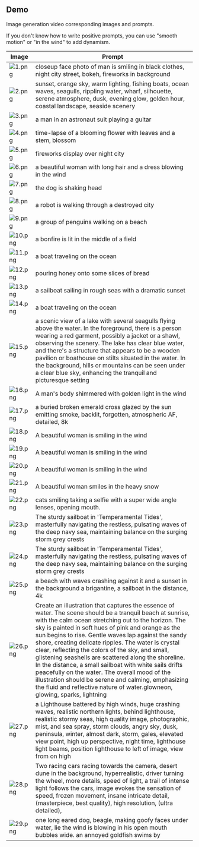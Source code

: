 ## Demo

Image generation video corresponding images and prompts.

If you don't know how to write positive prompts, you can use "smooth motion" or "in the wind" to add dynamism.

| Image | Prompt |
|--|--|
| ![1.png](https://pai-aigc-photog.oss-cn-hangzhou.aliyuncs.com/cogvideox_fun/asset/i2v_images/1.png) | closeup face photo of man is smiling in black clothes, night city street, bokeh, fireworks in background |
| ![2.png](https://pai-aigc-photog.oss-cn-hangzhou.aliyuncs.com/cogvideox_fun/asset/i2v_images/2.png) | sunset, orange sky, warm lighting, fishing boats, ocean waves, seagulls, rippling water, wharf, silhouette, serene atmosphere, dusk, evening glow, golden hour, coastal landscape, seaside scenery |
| ![3.png](https://pai-aigc-photog.oss-cn-hangzhou.aliyuncs.com/cogvideox_fun/asset/i2v_images/3.png) | a man in an astronaut suit playing a guitar |
| ![4.png](https://pai-aigc-photog.oss-cn-hangzhou.aliyuncs.com/cogvideox_fun/asset/i2v_images/4.png) | time-lapse of a blooming flower with leaves and a stem, blossom |
| ![5.png](https://pai-aigc-photog.oss-cn-hangzhou.aliyuncs.com/cogvideox_fun/asset/i2v_images/5.png) | fireworks display over night city |
| ![6.png](https://pai-aigc-photog.oss-cn-hangzhou.aliyuncs.com/cogvideox_fun/asset/i2v_images/6.png) | a beautiful woman with long hair and a dress blowing in the wind |
| ![7.png](https://pai-aigc-photog.oss-cn-hangzhou.aliyuncs.com/cogvideox_fun/asset/i2v_images/7.png) | the dog is shaking head |
| ![8.png](https://pai-aigc-photog.oss-cn-hangzhou.aliyuncs.com/cogvideox_fun/asset/i2v_images/8.png) | a robot is walking through a destroyed city |
| ![9.png](https://pai-aigc-photog.oss-cn-hangzhou.aliyuncs.com/cogvideox_fun/asset/i2v_images/9.png) | a group of penguins walking on a beach |
| ![10.png](https://pai-aigc-photog.oss-cn-hangzhou.aliyuncs.com/cogvideox_fun/asset/i2v_images/10.png) | a bonfire is lit in the middle of a field |
| ![11.png](https://pai-aigc-photog.oss-cn-hangzhou.aliyuncs.com/cogvideox_fun/asset/i2v_images/11.png) | a boat traveling on the ocean |
| ![12.png](https://pai-aigc-photog.oss-cn-hangzhou.aliyuncs.com/cogvideox_fun/asset/i2v_images/12.png) | pouring honey onto some slices of bread |
| ![13.png](https://pai-aigc-photog.oss-cn-hangzhou.aliyuncs.com/cogvideox_fun/asset/i2v_images/13.png) | a sailboat sailing in rough seas with a dramatic sunset  |
| ![14.png](https://pai-aigc-photog.oss-cn-hangzhou.aliyuncs.com/cogvideox_fun/asset/i2v_images/14.png) | a boat traveling on the ocean |
| ![15.png](https://pai-aigc-photog.oss-cn-hangzhou.aliyuncs.com/cogvideox_fun/asset/i2v_images/15.png) | a scenic view of a lake with several seagulls flying above the water. In the foreground, there is a person wearing a red garment, possibly a jacket or a shawl, observing the scenery. The lake has clear blue water, and there's a structure that appears to be a wooden pavilion or boathouse on stilts situated in the water. In the background, hills or mountains can be seen under a clear blue sky, enhancing the tranquil and picturesque setting |
| ![16.png](https://pai-aigc-photog.oss-cn-hangzhou.aliyuncs.com/cogvideox_fun/asset/i2v_images/16.png) | A man's body shimmered with golden light in the wind |
| ![17.png](https://pai-aigc-photog.oss-cn-hangzhou.aliyuncs.com/cogvideox_fun/asset/i2v_images/17.png) | a buried broken emerald cross glazed by the sun emitting smoke, backlit, forgotten, atmospheric AF, detailed, 8k |
| ![18.png](https://pai-aigc-photog.oss-cn-hangzhou.aliyuncs.com/cogvideox_fun/asset/i2v_images/18.png) | A beautiful woman is smiling in the wind |
| ![19.png](https://pai-aigc-photog.oss-cn-hangzhou.aliyuncs.com/cogvideox_fun/asset/i2v_images/19.png) | A beautiful woman is smiling in the wind |
| ![20.png](https://pai-aigc-photog.oss-cn-hangzhou.aliyuncs.com/cogvideox_fun/asset/i2v_images/20.png) | A beautiful woman is smiling in the wind |
| ![21.png](https://pai-aigc-photog.oss-cn-hangzhou.aliyuncs.com/cogvideox_fun/asset/i2v_images/21.png) | A beautiful woman smiles in the heavy snow |
| ![22.png](https://pai-aigc-photog.oss-cn-hangzhou.aliyuncs.com/cogvideox_fun/asset/i2v_images/22.png) | cats smiling taking a selfie with a super wide angle lenses, opening mouth. |
| ![23.png](https://pai-aigc-photog.oss-cn-hangzhou.aliyuncs.com/cogvideox_fun/asset/i2v_images/23.png) | The sturdy sailboat in 'Temperamental Tides', masterfully navigating the restless, pulsating waves of the deep navy sea, maintaining balance on the surging storm grey crests |
| ![24.png](https://pai-aigc-photog.oss-cn-hangzhou.aliyuncs.com/cogvideox_fun/asset/i2v_images/24.png) | The sturdy sailboat in 'Temperamental Tides', masterfully navigating the restless, pulsating waves of the deep navy sea, maintaining balance on the surging storm grey crests |
| ![25.png](https://pai-aigc-photog.oss-cn-hangzhou.aliyuncs.com/cogvideox_fun/asset/i2v_images/25.png) | a beach with waves crashing against it and a sunset in the background a brigantine, a sailboat in the distance, 4k |
| ![26.png](https://pai-aigc-photog.oss-cn-hangzhou.aliyuncs.com/cogvideox_fun/asset/i2v_images/26.png) | Create an illustration that captures the essence of water. The scene should be a tranquil beach at sunrise, with the calm ocean stretching out to the horizon. The sky is painted in soft hues of pink and orange as the sun begins to rise. Gentle waves lap against the sandy shore, creating delicate ripples. The water is crystal clear, reflecting the colors of the sky, and small, glistening seashells are scattered along the shoreline. In the distance, a small sailboat with white sails drifts peacefully on the water. The overall mood of the illustration should be serene and calming, emphasizing the fluid and reflective nature of water.glowneon, glowing, sparks, lightning |
| ![27.png](https://pai-aigc-photog.oss-cn-hangzhou.aliyuncs.com/cogvideox_fun/asset/i2v_images/27.png) | a Lighthouse battered by high winds, huge crashing waves, realistic northern lights, behind lighthouse, realistic stormy seas, high quality image, photographic, mist, and sea spray, storm clouds, angry sky, dusk, peninsula, winter, almost dark, storm, gales, elevated view point, high up perspective, night time, lighthouse light beams, position lighthouse to left of image, view from on high |
| ![28.png](https://pai-aigc-photog.oss-cn-hangzhou.aliyuncs.com/cogvideox_fun/asset/i2v_images/28.png) | Two racing cars racing towards the camera, desert dune in the background, hyperrealistic, driver turning the wheel, more details, speed of light, a trail of intense light follows the cars, image evokes the sensation of speed, frozen movement, insane intricate detail, (masterpiece, best quality), high resolution, (ultra detailed), |
| ![29.png](https://pai-aigc-photog.oss-cn-hangzhou.aliyuncs.com/cogvideox_fun/asset/i2v_images/29.png) | one long eared dog, beagle, making goofy faces under water, lie the wind is blowing in his open mouth bubbles wide. an annoyed goldfish swims by |